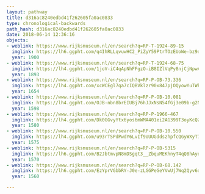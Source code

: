 ```yaml
---
layout: pathway
title: d316ac8240edbd41f262605fa0ac0833
type: chronological-backwards
path_hash: d316ac8240edbd41f262605fa0ac0833
date: 2018-06-14 12:36:16
objects:
- weblink: https://www.rijksmuseum.nl/en/search?q=RP-T-1924-89-15
  imglink: https://lh6.ggpht.com/q4IhRLLqvuwHC2_PiZyY59PtrTOzEUoWe-bz9dhanDv11DGD0IpQZ_6v-z6sGS4Evk5NM5h3r2PRMbOUeO96jkvG1w=s200
  year: 1900
- weblink: https://www.rijksmuseum.nl/en/search?q=RP-T-1924-68-75
  imglink: https://lh4.ggpht.com/1joV-iC4qApNhFFgzO-iB8IZlVqPy8njCjNpwAlH8tBHXTXlNGElp_vYHSfRQ3e-6VCM_1Duxj1EJ_XfSRrBexhc73I=s200
  year: 1893
- weblink: https://www.rijksmuseum.nl/en/search?q=RP-P-OB-73.336
  imglink: https://lh4.ggpht.com/xcWCEgl7qa7cIQBVklzr90x847pjOQyowYuTWkSN088tQHlhzWSqvh-sLP1IZI9JapLRkJ3zDkmcFOSxRwjNx2ENW_Y=s200
  year: 1654
- weblink: https://www.rijksmuseum.nl/en/search?q=RP-P-OB-10.081
  imglink: https://lh4.ggpht.com/OJB-nbn8brEIUBj76hJJxNsN54fGj3e09b-g2N1i6jpMm6kCu_lmPEH7MpLr8JrnfioTikXH4zWJoTaD-mnYJPn4tyM=s200
  year: 1598
- weblink: https://www.rijksmuseum.nl/en/search?q=RP-P-1966-467
  imglink: https://lh4.ggpht.com/Dk0GGvyYtx6yos6mWMA401ei2AG399T3oyKcQZgEGmb_WWunUlEvwtshMq2SPqyEWTFo_dVhDAyfg6x5ArK2OrTzdBD9=s200
  year: 1580
- weblink: https://www.rijksmuseum.nl/en/search?q=RP-P-OB-10.550
  imglink: https://lh4.ggpht.com/u93rTSPdPwdY6LvIf9oUUGddszhpfcQGyWXyT7wIoRmbgMEsZnEkm2WtmAgoUCxgI-rDJmxs5yQYqRntQ8UeMDck8s8=s200
  year: 1575
- weblink: https://www.rijksmuseum.nl/en/search?q=RP-P-OB-5315
  imglink: https://lh6.ggpht.com/B2JbtmvpN8mDSgqt3__ZbquMEKhnyT4qQ8hAyqKe1vZlz9PId8xBCRorBExdeFRoOQ4GW7xijL9Qlv6IA20nbdVuQpA=s200
  year: 1570
- weblink: https://www.rijksmuseum.nl/en/search?q=RP-P-OB-68.142
  imglink: https://lh6.ggpht.com/EzYprVGbbRY-J0e-zLGGPeGeYVwUj7Wq2Qyv6dF5ctYBaLHosrTJAFgTGhW1Hi3VDf3ZkamjewkCi2B2lGS4Hf93jwM=s200
  year: 1560

---
```

